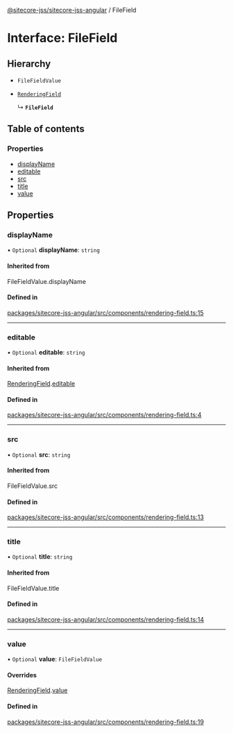 [@sitecore-jss/sitecore-jss-angular](../README.md) / FileField

# Interface: FileField

## Hierarchy

- `FileFieldValue`

- [`RenderingField`](RenderingField.md)

  ↳ **`FileField`**

## Table of contents

### Properties

- [displayName](FileField.md#displayname)
- [editable](FileField.md#editable)
- [src](FileField.md#src)
- [title](FileField.md#title)
- [value](FileField.md#value)

## Properties

### displayName

• `Optional` **displayName**: `string`

#### Inherited from

FileFieldValue.displayName

#### Defined in

[packages/sitecore-jss-angular/src/components/rendering-field.ts:15](https://github.com/Sitecore/jss/blob/2cb1c3121/packages/sitecore-jss-angular/src/components/rendering-field.ts#L15)

___

### editable

• `Optional` **editable**: `string`

#### Inherited from

[RenderingField](RenderingField.md).[editable](RenderingField.md#editable)

#### Defined in

[packages/sitecore-jss-angular/src/components/rendering-field.ts:4](https://github.com/Sitecore/jss/blob/2cb1c3121/packages/sitecore-jss-angular/src/components/rendering-field.ts#L4)

___

### src

• `Optional` **src**: `string`

#### Inherited from

FileFieldValue.src

#### Defined in

[packages/sitecore-jss-angular/src/components/rendering-field.ts:13](https://github.com/Sitecore/jss/blob/2cb1c3121/packages/sitecore-jss-angular/src/components/rendering-field.ts#L13)

___

### title

• `Optional` **title**: `string`

#### Inherited from

FileFieldValue.title

#### Defined in

[packages/sitecore-jss-angular/src/components/rendering-field.ts:14](https://github.com/Sitecore/jss/blob/2cb1c3121/packages/sitecore-jss-angular/src/components/rendering-field.ts#L14)

___

### value

• `Optional` **value**: `FileFieldValue`

#### Overrides

[RenderingField](RenderingField.md).[value](RenderingField.md#value)

#### Defined in

[packages/sitecore-jss-angular/src/components/rendering-field.ts:19](https://github.com/Sitecore/jss/blob/2cb1c3121/packages/sitecore-jss-angular/src/components/rendering-field.ts#L19)
